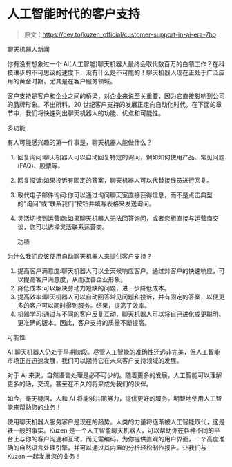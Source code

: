 # 人工智能时代的客户支持

> 原文：<https://dev.to/kuzen_official/customer-support-in-ai-era-7ho>

聊天机器人新闻

你有没有想象过一个 AI(人工智能)聊天机器人最终会取代数百万的白领工作？在科技进步的不可思议的速度下，没有什么是不可能的！聊天机器人现在正处于广泛应用的黄金时期，尤其是在客户服务领域。

客户支持是客户和企业之间的桥梁，对企业来说至关重要，因为它直接影响到公司的品牌形象。不出所料，20 世纪客户支持的发展正走向自动化时代。在下面的章节中，我们将快速列出聊天机器人的功能、优点和可能性。

多功能

有人可能感兴趣的第一件事是，聊天机器人能做什么？

1.  回复询问:聊天机器人可以自动回复特定的询问，例如如何使用产品、常见问题(FAQ)、股票等。

2.  回复投诉:如果投诉有固定的答案，聊天机器人可以代替接线员进行回复。

3.  取代电子邮件询问:你可以通过询问聊天室直接获得信息，而不是点击典型的“询问”或“联系我们”按钮并填写表格来发送询问。

4.  灵活切换到运营商:如果聊天机器人无法回答询问，或者您想直接与运营商交谈，您可以选择灵活联系运营商。

    功绩

为什么我们应该使用自动聊天机器人来提供客户支持？

1.  提高客户满意度:聊天机器人可以全天候响应客户。通过对客户的快速响应，可以提高客户满意度，从而改善企业形象。
2.  降低成本:可以解决劳动力短缺的问题，进一步降低成本。
3.  提高效率:聊天机器人可以自动回答常见问题和投诉，并有固定的答案，以便更多的客户可以同时得到服务。结果，提高了效率。
4.  机器学习:通过与不同的客户反复互动，聊天机器人可以将自己进化成更聪明、更准确的版本。因此，客户支持的质量不断提高。

可能性

AI 聊天机器人仍处于早期阶段。尽管人工智能的准确性还远非完美，但人工智能市场正在迅速发展，我们可以期待它在未来客户支持领域的发展。

对于 AI 来说，自然语言处理是必不可少的。随着更多的发展，人工智能可以理解更多的话，交流，甚至在不久的将来成为我们的伙伴。

如今，毫无疑问，人和 AI 将能够共同努力，提供更好的服务。明智地使用人工智能来帮助您的业务！

使用聊天机器人服务客户是现在的趋势。人类的力量将逐渐被人工智能取代，这是铁一般的事实。Kuzen 是一个人工智能聊天机器人，可以帮助你在各种不同的平台上与你的客户沟通和互动，而无需编码，为你提供直观的用户界面，一个高度准确的自然语言处理引擎，并可以通过其内置的分析轻松制作报告。让我们与 Kuzen 一起发展您的业务！